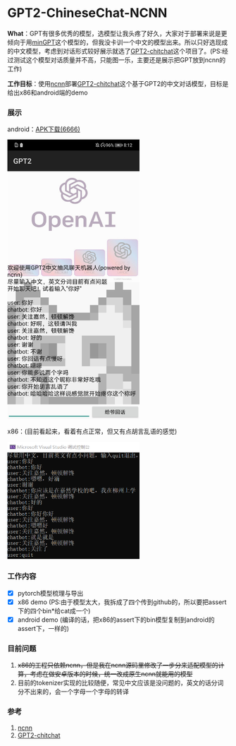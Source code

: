 # GPT2-ChineseChat-NCNN

**What**：GPT有很多优秀的模型，选模型让我头疼了好久，大家对于部署来说是更倾向于用[minGPT](https://github.com/karpathy/minGPT)这个模型的，但我没卡训一个中文的模型出来。所以只好选现成的中文模型，考虑到对话形式较好展示就选了[GPT2-chitchat](https://github.com/yangjianxin1/GPT2-chitchat)这个项目了。(PS:经过测试这个模型对话质量并不高，只能图一乐，主要还是展示把GPT放到ncnn的工作)

**工作目标**：使用[ncnn](https://github.com/Tencent/ncnn)部署[GPT2-chitchat](https://github.com/yangjianxin1/GPT2-chitchat)这个基于GPT2的中文对话模型，目标是给出x86和android端的demo

### 展示
android：[APK下载(6666)](https://pan.baidu.com/s/1zN1fDREJd-MR2B8BpzO55Q)

<img src="./resources/android.jpg" width = "300"/>

x86：(目前看起来，看着有点正常，但又有点胡言乱语的感觉)

<img src="./resources/x86.png" width = "300"/>

### 工作内容
- [x] pytorch模型梳理与导出
- [x] x86 demo (PS:由于模型太大，我拆成了四个传到github的，所以要把assert下的四个bin*给cat成一个)
- [x] android demo (编译的话，把x86的assert下的bin模型复制到android的assert下，一样的)

### 目前问题
1. ~~x86的工程只依赖ncnn，但是我在ncnn源码里修改了一步分来适配模型的计算，考虑在做安卓版本的时候，统一改成原生ncnn就能用的模型~~
2. 目前的tokenizer实现的比较随便，常见中文应该是没问题的，英文的话分词分不出来的，会一个字母一个字母的转译

### 参考
1. [ncnn](https://github.com/Tencent/ncnn)
2. [GPT2-chitchat](https://github.com/yangjianxin1/GPT2-chitchat)